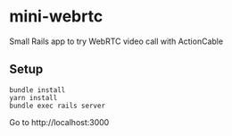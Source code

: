 # mini-webrtc

Small Rails app to try WebRTC video call with ActionCable

## Setup

```
bundle install
yarn install
bundle exec rails server
```

Go to http://localhost:3000

